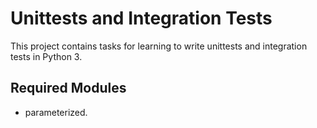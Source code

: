 # Unittests and Integration Tests

This project contains tasks for learning to write unittests and integration tests in Python 3.

## Required Modules

+ parameterized.